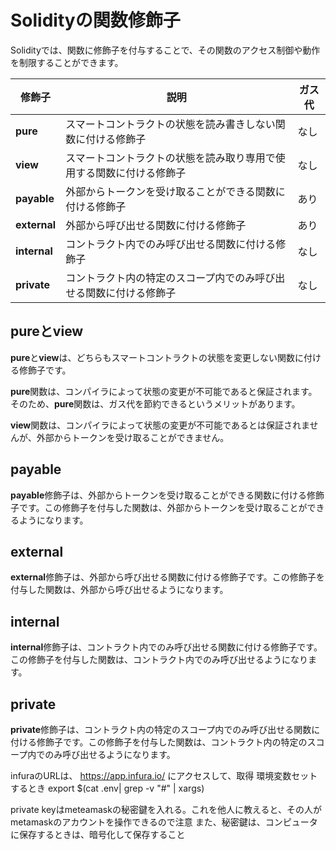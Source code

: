 # Solidityの関数修飾子

Solidityでは、関数に修飾子を付与することで、その関数のアクセス制御や動作を制限することができます。

| 修飾子 | 説明 | ガス代 |
|---|---|---|
| **pure** | スマートコントラクトの状態を読み書きしない関数に付ける修飾子 | なし |
| **view** | スマートコントラクトの状態を読み取り専用で使用する関数に付ける修飾子 | なし |
| **payable** | 外部からトークンを受け取ることができる関数に付ける修飾子 | あり |
| **external** | 外部から呼び出せる関数に付ける修飾子 | あり |
| **internal** | コントラクト内でのみ呼び出せる関数に付ける修飾子 | なし |
| **private** | コントラクト内の特定のスコープ内でのみ呼び出せる関数に付ける修飾子 | なし |

## pureとview

**pure**と**view**は、どちらもスマートコントラクトの状態を変更しない関数に付ける修飾子です。

**pure**関数は、コンパイラによって状態の変更が不可能であると保証されます。そのため、**pure**関数は、ガス代を節約できるというメリットがあります。

**view**関数は、コンパイラによって状態の変更が不可能であるとは保証されませんが、外部からトークンを受け取ることができません。

## payable

**payable**修飾子は、外部からトークンを受け取ることができる関数に付ける修飾子です。この修飾子を付与した関数は、外部からトークンを受け取ることができるようになります。

## external

**external**修飾子は、外部から呼び出せる関数に付ける修飾子です。この修飾子を付与した関数は、外部から呼び出せるようになります。

## internal

**internal**修飾子は、コントラクト内でのみ呼び出せる関数に付ける修飾子です。この修飾子を付与した関数は、コントラクト内でのみ呼び出せるようになります。

## private

**private**修飾子は、コントラクト内の特定のスコープ内でのみ呼び出せる関数に付ける修飾子です。この修飾子を付与した関数は、コントラクト内の特定のスコープ内でのみ呼び出せるようになります。


infuraのURLは、
 https://app.infura.io/
 にアクセスして、取得
環境変数セットするとき
export $(cat .env| grep -v "#" | xargs)

 private keyはmeteamaskの秘密鍵を入れる。これを他人に教えると、その人がmetamaskのアカウントを操作できるので注意
 また、秘密鍵は、コンピュータに保存するときは、暗号化して保存すること